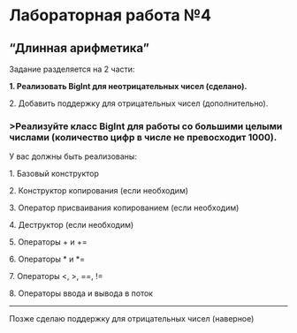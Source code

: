 <h1>Лабораторная работа №4</h1>
<h2>“Длинная арифметика”</h2>
<p>Задание разделяется на 2 части:</p>
<p><b>1.	Реализовать BigInt для неотрицательных чисел (сделано).</b></p>
<p>2.	Добавить поддержку для отрицательных чисел (дополнительно).</p>
<h3>>Реализуйте класс BigInt для работы со большими целыми числами (количество цифр в числе не превосходит 1000).</h3
<p>У вас должны быть реализованы:</p>
<p>1.	Базовый конструктор</p>
<p>2.	Конструктор копирования (если необходим)</p>
<p>3.	Оператор присваивания копированием (если необходим)</p>
<p>4.	Деструктор (если необходим)</p>
<p>5.	Операторы + и +=</p>
<p>6.	Операторы * и *=</p>
<p>7.	Операторы <, >, ==, !=</p>
<p>8.	Операторы ввода и вывода в поток</p>
<hr>
<p>Позже сделаю поддержку для отрицательных чисел (наверное)</p>
